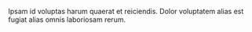 Ipsam id voluptas harum quaerat et reiciendis. Dolor voluptatem alias est fugiat alias omnis laboriosam rerum.